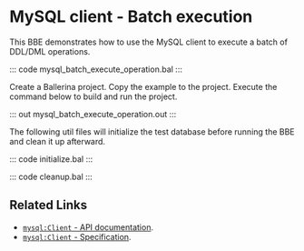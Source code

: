 # MySQL client - Batch execution

This BBE demonstrates how to use the MySQL client to execute a batch of DDL/DML operations. 

::: code mysql_batch_execute_operation.bal :::

Create a Ballerina project. Copy the example to the project. Execute the command below to build and run the project.

::: out mysql_batch_execute_operation.out :::

The following util files will initialize the test database before running the BBE and clean it up afterward.

::: code initialize.bal :::

::: code cleanup.bal :::

## Related Links
- [`mysql:Client` - API documentation](https://lib.ballerina.io/ballerinax/mysql/latest/).
- [`mysql:Client` - Specification](https://github.com/ballerina-platform/module-ballerinax-mysql/blob/master/docs/spec/spec.md#2-client).
